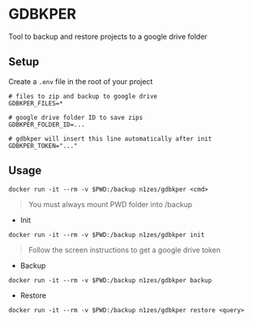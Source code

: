 
# GDBKPER

Tool to backup and restore projects to a google drive folder


## Setup

Create a `.env` file in the root of your project

```
# files to zip and backup to google drive
GDBKPER_FILES=*

# google drive folder ID to save zips
GDBKPER_FOLDER_ID=...

# gdbkper will insert this line automatically after init
GDBKPER_TOKEN="..."
```


## Usage

```
docker run -it --rm -v $PWD:/backup n1zes/gdbkper <cmd>
```

> You must always mount PWD folder into /backup


* Init

```
docker run -it --rm -v $PWD:/backup n1zes/gdbkper init
```

> Follow the screen instructions to get a google drive token


* Backup

```
docker run -it --rm -v $PWD:/backup n1zes/gdbkper backup
```


* Restore

```
docker run -it --rm -v $PWD:/backup n1zes/gdbkper restore <query>
```
